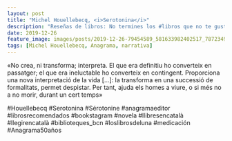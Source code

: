 ```yaml
---
layout: post
title: "Michel Houellebecq, <i>Serotonina</i>"
description: "Reseñas de libros: No termines los #libros que no te gustan. I els #llibres que t'agraden llegeix-los tants cops com calgui."
date: 2019-12-26
feature_image: images/posts/2019-12-26-79454589_581633982402517_7872349594380425090_n_18076155712167496.jpg
tags: [Michel Houellebecq, Anagrama, narrativa]
---
```


«No crea, ni transforma; interpreta. El que era definitiu ho converteix en passatger; el que era ineluctable ho converteix en contingent. Proporciona una nova interpretació de la vida [...]: la transforma en una successió de formalitats, permet despistar. Per tant, ajuda els homes a viure, o si més no a no morir, durant un cert temps»
<!--more-->

#Houellebecq #Serotonina #Sérotonine #anagramaeditor #librosrecomendados #bookstagram #novela #llibresencatalà #llegirencatalà #biblioteques_bcn #loslibrosdeluna #medicación #Anagrama50años


